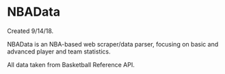 # NBAData
Created 9/14/18.

NBAData is an NBA-based web scraper/data parser, focusing on basic and advanced player and team statistics.

All data taken from Basketball Reference API.
